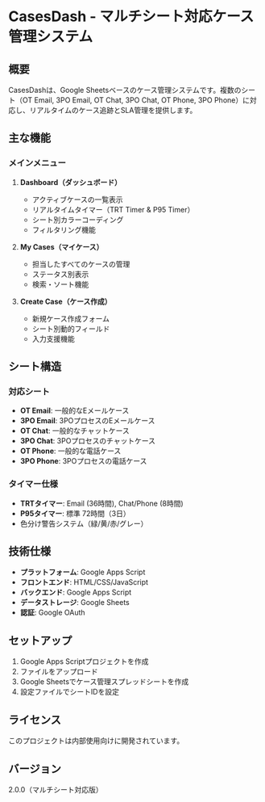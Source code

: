 # CasesDash - マルチシート対応ケース管理システム

## 概要

CasesDashは、Google Sheetsベースのケース管理システムです。複数のシート（OT Email, 3PO Email, OT Chat, 3PO Chat, OT Phone, 3PO Phone）に対応し、リアルタイムのケース追跡とSLA管理を提供します。

## 主な機能

### メインメニュー
1. **Dashboard（ダッシュボード）**
   - アクティブケースの一覧表示
   - リアルタイムタイマー（TRT Timer & P95 Timer）
   - シート別カラーコーディング
   - フィルタリング機能

2. **My Cases（マイケース）**
   - 担当したすべてのケースの管理
   - ステータス別表示
   - 検索・ソート機能

3. **Create Case（ケース作成）**
   - 新規ケース作成フォーム
   - シート別動的フィールド
   - 入力支援機能

## シート構造

### 対応シート
- **OT Email**: 一般的なEメールケース
- **3PO Email**: 3POプロセスのEメールケース  
- **OT Chat**: 一般的なチャットケース
- **3PO Chat**: 3POプロセスのチャットケース
- **OT Phone**: 一般的な電話ケース
- **3PO Phone**: 3POプロセスの電話ケース

### タイマー仕様
- **TRTタイマー**: Email (36時間), Chat/Phone (8時間)
- **P95タイマー**: 標準 72時間（3日）
- 色分け警告システム（緑/黄/赤/グレー）

## 技術仕様

- **プラットフォーム**: Google Apps Script
- **フロントエンド**: HTML/CSS/JavaScript
- **バックエンド**: Google Apps Script
- **データストレージ**: Google Sheets
- **認証**: Google OAuth

## セットアップ

1. Google Apps Scriptプロジェクトを作成
2. ファイルをアップロード
3. Google Sheetsでケース管理スプレッドシートを作成
4. 設定ファイルでシートIDを設定

## ライセンス

このプロジェクトは内部使用向けに開発されています。

## バージョン

2.0.0（マルチシート対応版）
